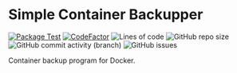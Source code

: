 # Simple Container Backupper
[![Package Test](https://github.com/Sciencecode-Technologies/simple-container-backupper/actions/workflows/python-package.yml/badge.svg?branch=main)](https://github.com/Sciencecode-Technologies/simple-container-backupper/actions/workflows/python-package.yml)
[![CodeFactor](https://www.codefactor.io/repository/github/sciencecode-technologies/simple-container-backupper/badge)](https://www.codefactor.io/repository/github/sciencecode-technologies/simple-container-backupper)
![Lines of code](https://img.shields.io/tokei/lines/github/Sciencecode-Technologies/simple-container-backupper)
![GitHub repo size](https://img.shields.io/github/repo-size/Sciencecode-Technologies/simple-container-backupper)
![GitHub commit activity (branch)](https://img.shields.io/github/commit-activity/w/Sciencecode-Technologies/simple-container-backupper)
![GitHub issues](https://img.shields.io/github/issues/Sciencecode-Technologies/simple-container-backupper)

Container backup program for Docker.
